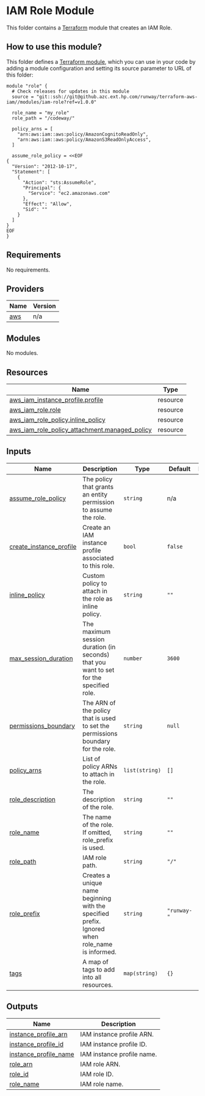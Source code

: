 # IAM Role Module

This folder contains a [Terraform](https://www.terraform.io/) module that creates an IAM Role.

## How to use this module?

This folder defines a [Terraform module](https://www.terraform.io/docs/modules/usage.html), which you can use in your code by adding a module configuration and setting its source parameter to URL of this folder:

```hcl
module "role" {
  # Check releases for updates in this module
  source = "git::ssh://git@github.azc.ext.hp.com/runway/terraform-aws-iam//modules/iam-role?ref=v1.0.0"

  role_name = "my_role"
  role_path = "/codeway/"

  policy_arns = [
    "arn:aws:iam::aws:policy/AmazonCognitoReadOnly",
    "arn:aws:iam::aws:policy/AmazonS3ReadOnlyAccess",
  ]

  assume_role_policy = <<EOF
{
  "Version": "2012-10-17",
  "Statement": [
    {
      "Action": "sts:AssumeRole",
      "Principal": {
        "Service": "ec2.amazonaws.com"
      },
      "Effect": "Allow",
      "Sid": ""
    }
  ]
}
EOF
}
```

<!-- BEGIN_TF_DOCS -->
## Requirements

No requirements.

## Providers

| Name | Version |
|------|---------|
| <a name="provider_aws"></a> [aws](#provider\_aws) | n/a |

## Modules

No modules.

## Resources

| Name | Type |
|------|------|
| [aws_iam_instance_profile.profile](https://registry.terraform.io/providers/hashicorp/aws/latest/docs/resources/iam_instance_profile) | resource |
| [aws_iam_role.role](https://registry.terraform.io/providers/hashicorp/aws/latest/docs/resources/iam_role) | resource |
| [aws_iam_role_policy.inline_policy](https://registry.terraform.io/providers/hashicorp/aws/latest/docs/resources/iam_role_policy) | resource |
| [aws_iam_role_policy_attachment.managed_policy](https://registry.terraform.io/providers/hashicorp/aws/latest/docs/resources/iam_role_policy_attachment) | resource |

## Inputs

| Name | Description | Type | Default | Required |
|------|-------------|------|---------|:--------:|
| <a name="input_assume_role_policy"></a> [assume\_role\_policy](#input\_assume\_role\_policy) | The policy that grants an entity permission to assume the role. | `string` | n/a | yes |
| <a name="input_create_instance_profile"></a> [create\_instance\_profile](#input\_create\_instance\_profile) | Create an IAM instance profile associated to this role. | `bool` | `false` | no |
| <a name="input_inline_policy"></a> [inline\_policy](#input\_inline\_policy) | Custom policy to attach in the role as inline policy. | `string` | `""` | no |
| <a name="input_max_session_duration"></a> [max\_session\_duration](#input\_max\_session\_duration) | The maximum session duration (in seconds) that you want to set for the specified role. | `number` | `3600` | no |
| <a name="input_permissions_boundary"></a> [permissions\_boundary](#input\_permissions\_boundary) | The ARN of the policy that is used to set the permissions boundary for the role. | `string` | `null` | no |
| <a name="input_policy_arns"></a> [policy\_arns](#input\_policy\_arns) | List of policy ARNs to attach in the role. | `list(string)` | `[]` | no |
| <a name="input_role_description"></a> [role\_description](#input\_role\_description) | The description of the role. | `string` | `""` | no |
| <a name="input_role_name"></a> [role\_name](#input\_role\_name) | The name of the role. If omitted, role\_prefix is used. | `string` | `""` | no |
| <a name="input_role_path"></a> [role\_path](#input\_role\_path) | IAM role path. | `string` | `"/"` | no |
| <a name="input_role_prefix"></a> [role\_prefix](#input\_role\_prefix) | Creates a unique name beginning with the specified prefix. Ignored when role\_name is informed. | `string` | `"runway-"` | no |
| <a name="input_tags"></a> [tags](#input\_tags) | A map of tags to add into all resources. | `map(string)` | `{}` | no |

## Outputs

| Name | Description |
|------|-------------|
| <a name="output_instance_profile_arn"></a> [instance\_profile\_arn](#output\_instance\_profile\_arn) | IAM instance profile ARN. |
| <a name="output_instance_profile_id"></a> [instance\_profile\_id](#output\_instance\_profile\_id) | IAM instance profile ID. |
| <a name="output_instance_profile_name"></a> [instance\_profile\_name](#output\_instance\_profile\_name) | IAM instance profile name. |
| <a name="output_role_arn"></a> [role\_arn](#output\_role\_arn) | IAM role ARN. |
| <a name="output_role_id"></a> [role\_id](#output\_role\_id) | IAM role ID. |
| <a name="output_role_name"></a> [role\_name](#output\_role\_name) | IAM role name. |
<!-- END_TF_DOCS -->
